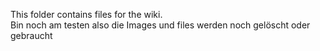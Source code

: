 This folder contains files for the wiki.<br>
Bin noch am testen also die Images und files werden noch gelöscht oder gebraucht
